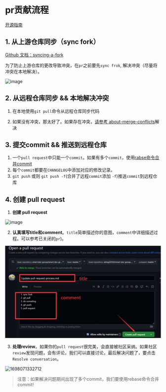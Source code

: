 # pr贡献流程
[开源指南](https://docs.github.com/zh/pull-requests)

## 1. 从上游仓库同步（sync fork）

[Github 文档：syncing-a-fork](https://docs.github.com/zh/pull-requests/collaborating-with-pull-requests/working-with-forks/syncing-a-fork) 

为了防止上游仓库的更改导致冲突，在`pr`之前要先`sync frok`, 解决冲突（尽量将冲突在本地解决）。

![image](https://github.com/smart-doc-group/smart-doc-group.github.io/assets/50514081/3541425d-19fe-4ab6-8a2a-d23057142ea9)


## 2. 从远程仓库同步 && 本地解决冲突
1. 在本地使用`git pull`命令从远程仓库同步代码

2. 如果没有冲突，那太好了。如果存在冲突，[请参考 about-merge-conflicts](https://docs.github.com/zh/pull-requests/collaborating-with-pull-requests/addressing-merge-conflicts/about-merge-conflicts)解决

## 3. 提交commit && 推送到远程仓库

1. 一个`pull request`中只能一个`commit`。如果有多个`commit`，使用[rabse命令合并commit](zh-cn/community/rebase-option.md)
2. 每个`commit`都要在`CHANGELOG`中添加对应的修改记录。
3. `git push` 或则 `git push -f`(合并了远程`commit`添加 `-f`)推送`commit`到远程仓库

## 4. 创建 pull request

1. **创建 pull request**

![image](https://github.com/smart-doc-group/smart-doc-group.github.io/assets/50514081/0be96dfd-6a78-495b-8618-49994f417f93)

2. **认真填写title和comment**。`title`简单描述你的意图，`comment`中详细描述过程。可以参考已关闭的`pr`)。
   
![image](../../_images/pr.png)

3. **处理review**。如果你的`pull request`很完美，会直接被社区采纳。如果社区`review`发现问题，会有评论，我们可以直接讨论，最后解决问题了，要点击 `Resolve conversation`。

![1698071332712](https://github.com/smart-doc-group/smart-doc-group.github.io/assets/50514081/9625c152-0eeb-4dd9-91d0-1f38a053bc1a)

> 注意：如果解决问题期间出现了多个commit，我们要使用rebase命令合并commit!